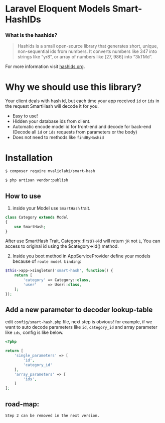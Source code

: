 # Laravel Eloquent Models Smart-HashIDs


### What is the hashids? 

> Hashids is a small open-source library that generates short, unique, non-sequential ids from numbers.
    It converts numbers like 347 into strings like “yr8”, or array of numbers like [27, 986] into “3kTMd”.
    
For more information visit [hashids.org](https://hashids.org/).

# Why we should use this library?
Your client deals with hash id, but each time your app received `id` or `ids` in the request SmartHash will decode it for you.

- Easy to use!
- Hidden your database ids from client.
- Automatic encode model id for front-end and decode for back-end (Decode all `id` or `ids` requests from parameters or the body)
- Does not need to methods like `findByHashid`


# Installation

```bash
$ composer require mvaliolahi/smart-hash

$ php artisan vendor:publish
```

## How to use

1. inside your Model use `SmartHash` trait.

```php
class Category extends Model
{
    use SmartHash;
}
```

After use SmartHash Trait, Category::first()->id will return `jR` not `1`, You can access to original id using the $category->id() method.

2. Inside you boot method in AppServiceProvider define your models because of `route model binding`: 

```php
$this->app->singleton('smart-hash', function() {
    return [
        'category' => Category::class,
        'user'     => User::class,
    ];
});
```


## Add a new parameter to decoder lookup-table
edit `config/smart-hash.php` file, next step is obvious!
for example, if we want to auto decode parameters like `id`, `category_id` and array parameter like `ids`, config is like below.

```php
<?php

return [
    'single_parameters' => [
        'id', 
        'category_id'
    ],
    'array_parameters' => [
        'ids',
    ]
];
```

## road-map:

    Step 2 can be removed in the next version.